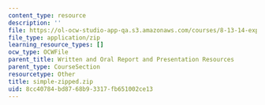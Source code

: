 ```yaml
---
content_type: resource
description: ''
file: https://ol-ocw-studio-app-qa.s3.amazonaws.com/courses/8-13-14-experimental-physics-i-ii-junior-lab-fall-2016-spring-2017/8cc40784bd8768b93317fb651002ce13_simple-zipped.zip
file_type: application/zip
learning_resource_types: []
ocw_type: OCWFile
parent_title: Written and Oral Report and Presentation Resources
parent_type: CourseSection
resourcetype: Other
title: simple-zipped.zip
uid: 8cc40784-bd87-68b9-3317-fb651002ce13
---
```

